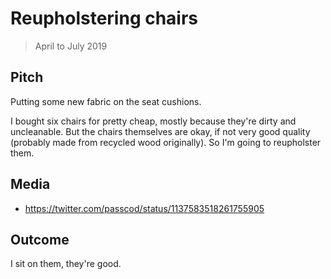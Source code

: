 # Reupholstering chairs

> April to July 2019

## Pitch

Putting some new fabric on the seat cushions.

I bought six chairs for pretty cheap, mostly because they're dirty and uncleanable. But the chairs
themselves are okay, if not very good quality (probably made from recycled wood originally). So I'm
going to reupholster them.

## Media

- <https://twitter.com/passcod/status/1137583518261755905>

## Outcome

I sit on them, they're good.

